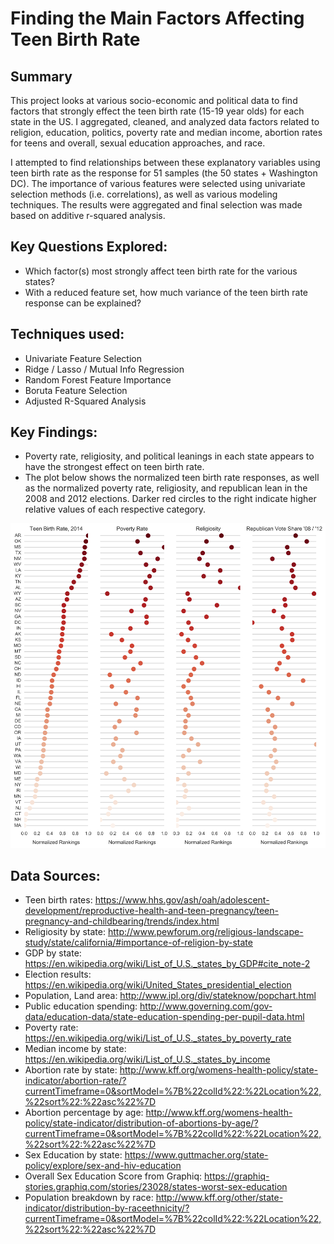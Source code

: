 # Finding the Main Factors Affecting Teen Birth Rate
## Summary
This project looks at various socio-economic and political data to find factors that strongly effect the teen birth rate (15-19 year olds) for each state in the US. I aggregated, cleaned, and analyzed data factors related to religion, education, politics, poverty rate and median income, abortion rates for teens and overall, sexual education approaches, and race.

I attempted to find relationships between these explanatory variables using teen birth rate as the response for 51 samples (the 50 states + Washington DC). The importance of various features were selected using univariate selection methods (i.e. correlations), as well as various modeling techniques. The results were aggregated and final selection was made based on additive r-squared analysis.

## Key Questions Explored:
- Which factor(s) most strongly affect teen birth rate for the various states?
- With a reduced feature set, how much variance of the teen birth rate response can be explained?

## Techniques used:
- Univariate Feature Selection
- Ridge / Lasso / Mutual Info Regression
- Random Forest Feature Importance
- Boruta Feature Selection
- Adjusted R-Squared Analysis

## Key Findings:
- Poverty rate, religiosity, and political leanings in each state appears to have the strongest effect on teen birth rate.
- The plot below shows the normalized teen birth rate responses, as well as the normalized poverty rate, religiosity, and republican lean in the 2008 and 2012 elections. Darker red circles to the right indicate higher relative values of each respective category.

<img src="final_result.png"  alt="Drawing" style="width: 800px; float:center;" />

## Data Sources:
- Teen birth rates: https://www.hhs.gov/ash/oah/adolescent-development/reproductive-health-and-teen-pregnancy/teen-pregnancy-and-childbearing/trends/index.html
- Religiosity by state: http://www.pewforum.org/religious-landscape-study/state/california/#importance-of-religion-by-state
- GDP by state: https://en.wikipedia.org/wiki/List_of_U.S._states_by_GDP#cite_note-2
- Election results: https://en.wikipedia.org/wiki/United_States_presidential_election
- Population, Land area: http://www.ipl.org/div/stateknow/popchart.html
- Public education spending: http://www.governing.com/gov-data/education-data/state-education-spending-per-pupil-data.html
- Poverty rate: https://en.wikipedia.org/wiki/List_of_U.S._states_by_poverty_rate
- Median income by state: https://en.wikipedia.org/wiki/List_of_U.S._states_by_income
- Abortion rate by state: http://www.kff.org/womens-health-policy/state-indicator/abortion-rate/?currentTimeframe=0&sortModel=%7B%22colId%22:%22Location%22,%22sort%22:%22asc%22%7D
- Abortion percentage by age: http://www.kff.org/womens-health-policy/state-indicator/distribution-of-abortions-by-age/?currentTimeframe=0&sortModel=%7B%22colId%22:%22Location%22,%22sort%22:%22asc%22%7D
- Sex Education by state: https://www.guttmacher.org/state-policy/explore/sex-and-hiv-education
- Overall Sex Education Score from Graphiq: https://graphiq-stories.graphiq.com/stories/23028/states-worst-sex-education
- Population breakdown by race: http://www.kff.org/other/state-indicator/distribution-by-raceethnicity/?currentTimeframe=0&sortModel=%7B%22colId%22:%22Location%22,%22sort%22:%22asc%22%7D
